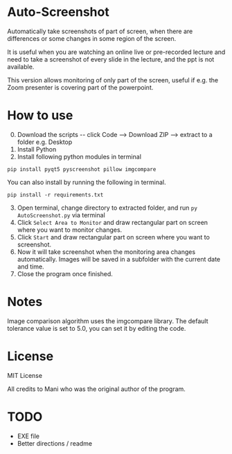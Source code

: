 # Auto-Screenshot
Automatically take screenshots of part of screen, when there are differences or some changes in some region of the screen.

It is useful when you are watching an online live or pre-recorded lecture and need to take a screenshot of every slide in the lecture, and the ppt is not available. 

This version allows monitoring of only part of the screen, useful if e.g. the Zoom presenter is covering part of the powerpoint.

# How to use
0. Download the scripts -- click Code --> Download ZIP --> extract to a folder e.g. Desktop
1. Install Python
2. Install following python modules in terminal
```
pip install pyqt5 pyscreenshot pillow imgcompare
```
You can also install by running the following in terminal.
```
pip install -r requirements.txt
```
3. Open terminal, change directory to extracted folder, and run ```py AutoScreenshot.py``` via terminal
4. Click ```Select Area to Monitor``` and draw rectangular part on screen where you want to monitor changes.
4. Click ```Start``` and draw rectangular part on screen where you want to screenshot.
5. Now it will take screenshot when the monitoring area changes automatically. Images will be saved in a subfolder with the current date and time.
6. Close the program once finished.

# Notes

Image comparison algorithm uses the imgcompare library. The default tolerance value is set to 5.0, you can set it by editing the code.

# License
MIT License

All credits to Mani who was the original author of the program.

# TODO

 - EXE file
 - Better directions / readme
